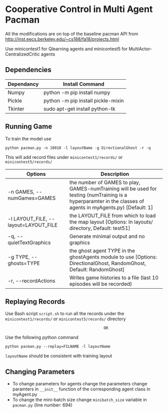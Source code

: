 # Cooperative Control in Multi Agent Pacman
All the modifications are on top of the baseline pacman API from http://inst.eecs.berkeley.edu/~cs188/fa18/projects.html

Use minicontest1 for Qlearning agents and minicontest5 for MultiActor-CentralizedCritic agents

## Dependencies
Dependancy  | Install Command
------------- | -------------
Numpy  | python -m pip install numpy
Pickle  | python -m pip install pickle-mixin
Tkinter | sudo apt-get install python-tk

## Running Game
To train the model use

` python pacman.py -n 10010 -l layoutName -g DirectionalGhost -r -q `

This will add record files under ` minicontest1/records/ ` or ` minicontest5/records/ `

Options | Description
-------------|--------------
  -n GAMES, --numGames=GAMES | the number of GAMES to play, GAMES-numTraining will be used for testing (numTraining is a hyperparamter in the classes of agents in myAgents.py) [Default: 1]
  -l LAYOUT_FILE, --layout=LAYOUT_FILE | the LAYOUT_FILE from which to load the map layout [Options: In layouts/ directory, Default: test51]
  -q, --quietTextGraphics | Generate minimal output and no graphics
  -g TYPE, --ghosts=TYPE | the ghost agent TYPE in the ghostAgents module to use [Options: DirectionalGhost, RandomGhost, Default: RandomGhost]
  -r, --recordActions |  Writes game histories to a file (last 10 episodes will be recorded)

## Replaying Records
Use Bash script ` script.sh ` to run all the records under the ` minicontest1/records/ ` or ` minicontest5/records/ ` directory

                                                OR
                                                
Use the following python command

` python pacman.py --replay=FILNAME -l layoutName `

` layoutName ` should be consistent with training layout

## Changing Parameters
* To change parameters for agents change the parameters change paramters in ` __init__ ` function of the corresponding agent class in myAgent.py
* To change the mini-batch size change ` minibatch_size ` variable in ` pacman.py ` (line number: 694)
